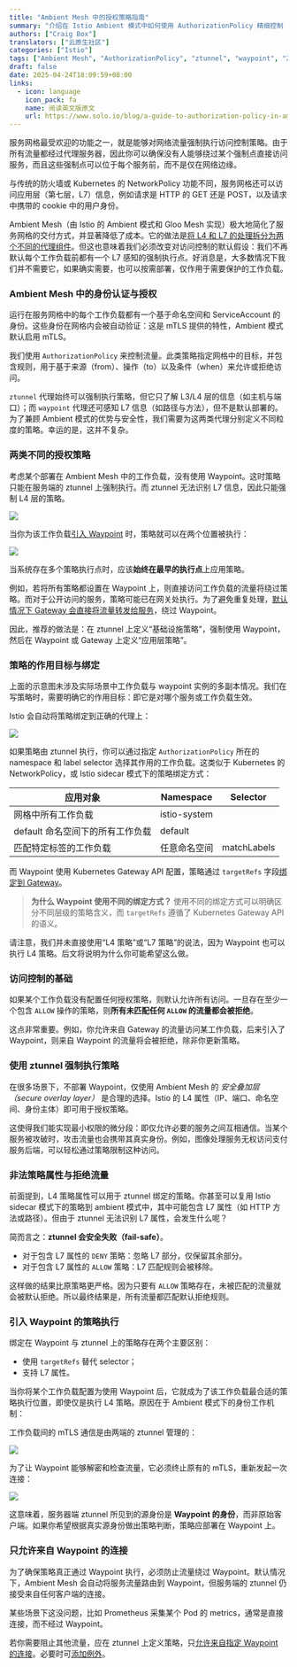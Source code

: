 ```yaml
---
title: "Ambient Mesh 中的授权策略指南"
summary: "介绍在 Istio Ambient 模式中如何使用 AuthorizationPolicy 精细控制 L4 与 L7 网络访问权限。"
authors: ["Craig Box"]
translators: ["云原生社区"]
categories: ["Istio"]
tags: ["Ambient Mesh", "AuthorizationPolicy", "ztunnel", "waypoint", "Zero Trust"]
draft: false
date: 2025-04-24T18:09:59+08:00
links:
  - icon: language
    icon_pack: fa
    name: 阅读英文版原文
    url: https://www.solo.io/blog/a-guide-to-authorization-policy-in-ambient-mesh
---
```


服务网格最受欢迎的功能之一，就是能够对网络流量强制执行访问控制策略。由于所有流量都经过代理服务器，因此你可以确保没有人能够绕过某个强制点直接访问服务，而且这些强制点可以位于每个服务前，而不是仅在网络边缘。

与传统的防火墙或 Kubernetes 的 NetworkPolicy 功能不同，服务网格还可以访问应用层（第七层，L7）信息，例如请求是 HTTP 的 GET 还是 POST，以及请求中携带的 cookie 中的用户身份。

Ambient Mesh（由 Istio 的 Ambient 模式和 Gloo Mesh 实现）极大地简化了服务网格的交付方式，并显著降低了成本。它的做法是[将 L4 和 L7 的处理拆分为两个不同的代理组件](https://ambientmesh.io/docs/about/)。但这也意味着我们必须改变对访问控制的默认假设：我们不再默认每个工作负载前都有一个 L7 感知的强制执行点。好消息是，大多数情况下我们并不需要它，如果确实需要，也可以按需部署，仅作用于需要保护的工作负载。

### Ambient Mesh 中的身份认证与授权

运行在服务网格中的每个工作负载都有一个基于命名空间和 ServiceAccount 的身份。这些身份在网格内会被自动验证：这是 mTLS 提供的特性，Ambient 模式默认启用 mTLS。

我们使用 `AuthorizationPolicy` 来控制流量。此类策略指定网格中的目标，并包含规则，用于基于来源（from）、操作（to）以及条件（when）来允许或拒绝访问。

`ztunnel` 代理始终可以强制执行策略，但它只了解 L3/L4 层的信息（如主机与端口）；而 `waypoint` 代理还可感知 L7 信息（如路径与方法），但不是默认部署的。为了兼顾 Ambient 模式的优势与安全性，我们需要为这两类代理分别定义不同粒度的策略。幸运的是，这并不复杂。

### 两类不同的授权策略

考虑某个部署在 Ambient Mesh 中的工作负载，没有使用 Waypoint。这时策略只能在服务端的 ztunnel 上强制执行。而 ztunnel 无法识别 L7 信息，因此只能强制 L4 层的策略。

![](f1.webp)

当你为该工作负载[引入 Waypoint](https://ambientmesh.io/docs/setup/configure-waypoints/) 时，策略就可以在两个位置被执行：

![](f2.webp)

当系统存在多个策略执行点时，应该**始终在最早的执行点**上应用策略。

例如，若将所有策略都设置在 Waypoint 上，则直接访问工作负载的流量将绕过策略。而对于公开访问的服务，策略可能已在网关处执行。为了避免重复处理，[默认情况下 Gateway 会直接将流量转发给服务](https://ambientmesh.io/docs/traffic/gateways/#gateways-and-waypoints)，绕过 Waypoint。

因此，推荐的做法是：在 ztunnel 上定义“基础设施策略”，强制使用 Waypoint，然后在 Waypoint 或 Gateway 上定义“应用层策略”。

### 策略的作用目标与绑定

上面的示意图未涉及实际场景中工作负载与 waypoint 实例的多副本情况。我们在写策略时，需要明确它的作用目标：即它是对哪个服务或工作负载生效。

Istio 会自动将策略绑定到正确的代理上：

![](f3.webp)

如果策略由 ztunnel 执行，你可以通过指定 `AuthorizationPolicy` 所在的 namespace 和 label selector 选择其作用的工作负载。这类似于 Kubernetes 的 NetworkPolicy，或 Istio sidecar 模式下的策略绑定方式：

| 应用对象                         | Namespace    | Selector    |
| -------------------------------- | ------------ | ----------- |
| 网格中所有工作负载               | istio-system |             |
| default 命名空间下的所有工作负载 | default      |             |
| 匹配特定标签的工作负载           | 任意命名空间 | matchLabels |

而 Waypoint 使用 Kubernetes Gateway API 配置，策略通过 `targetRefs` 字段[绑定到 Gateway](https://ambientmesh.io/docs/setup/configure-waypoints/#attach-policies-and-routes)。

> **为什么 Waypoint 使用不同的绑定方式？**
>  使用不同的绑定方式可以明确区分不同层级的策略含义，而 `targetRefs` 遵循了 Kubernetes Gateway API 的语义。

请注意，我们并未直接使用“L4 策略”或“L7 策略”的说法，因为 Waypoint 也可以执行 L4 策略。后文将说明为什么你可能希望这么做。

### 访问控制的基础

如果某个工作负载没有配置任何授权策略，则默认允许所有访问。一旦存在至少一个包含 `ALLOW` 操作的策略，则**所有未匹配任何 `ALLOW` 的流量都会被拒绝**。

这点非常重要。例如，你允许来自 Gateway 的流量访问某工作负载，后来引入了 Waypoint，则来自 Waypoint 的流量将会被拒绝，除非你更新策略。

### 使用 ztunnel 强制执行策略

在很多场景下，不部署 Waypoint，仅使用 Ambient Mesh 的 *安全叠加层（secure overlay layer）* 是合理的选择。Istio 的 L4 属性（IP、端口、命名空间、身份主体）即可用于授权策略。

这使得我们能实现最小权限的微分段：即仅允许必要的服务之间互相通信。当某个服务被攻破时，攻击流量也会携带其真实身份。例如，图像处理服务无权访问支付服务后端，可以轻松通过策略限制这种访问。

### 非法策略属性与拒绝流量

前面提到，L4 策略属性可以用于 ztunnel 绑定的策略。你甚至可以复用 Istio sidecar 模式下的策略到 ambient 模式中，其中可能包含 L7 属性（如 HTTP 方法或路径）。但由于 ztunnel 无法识别 L7 属性，会发生什么呢？

简而言之：**ztunnel 会安全失败（fail-safe）**。

- 对于包含 L7 属性的 `DENY` 策略：忽略 L7 部分，仅保留其余部分。
- 对于包含 L7 属性的 `ALLOW` 策略：L7 匹配规则会被移除。

这样做的结果比原策略更严格。因为只要有 `ALLOW` 策略存在，未被匹配的流量就会被默认拒绝。所以最终结果是，所有流量都匹配默认拒绝规则。

### 引入 Waypoint 的策略执行

绑定在 Waypoint 与 ztunnel 上的策略存在两个主要区别：

- 使用 `targetRefs` 替代 selector；
- 支持 L7 属性。

当你将某个工作负载配置为使用 Waypoint 后，它就成为了该工作负载最合适的策略执行位置，即使仅是执行 L4 策略。原因在于 Ambient 模式下的身份工作机制：

工作负载间的 mTLS 通信是由两端的 ztunnel 管理的：

![](f4.webp)

为了让 Waypoint 能够解密和检查流量，它必须终止原有的 mTLS，重新发起一次连接：

![](f5.webp)

这意味着，服务器端 ztunnel 所见到的源身份是 **Waypoint 的身份**，而非原始客户端。如果你希望根据真实源身份做出策略判断，策略应部署在 Waypoint 上。

### 只允许来自 Waypoint 的连接

为了确保策略真正通过 Waypoint 执行，必须防止流量绕过 Waypoint。默认情况下，Ambient Mesh 会自动将服务流量路由到 Waypoint，但服务端的 ztunnel 仍接受来自任何客户端的连接。

某些场景下这没问题，比如 Prometheus 采集某个 Pod 的 metrics，通常是直接连接，而不经过 Waypoint。

若你需要阻止其他流量，应在 ztunnel 上定义策略，只[允许来自指定 Waypoint 的连接](https://ambientmesh.io/docs/security/waypoint-authz/#restricting-workloads-to-only-accept-traffic-from-waypoints)。必要时可[添加例外](https://ambientmesh.io/docs/security/waypoint-authz/#exceptions)。
